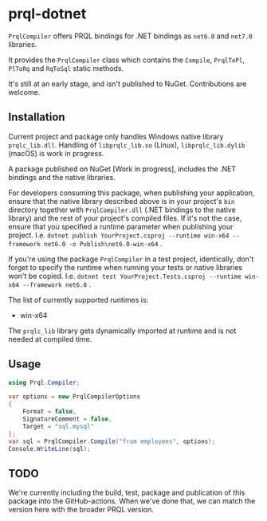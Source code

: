 # prql-dotnet

`PrqlCompiler` offers PRQL bindings for .NET bindings as `net6.0` and `net7.0`
libraries.

It provides the `PrqlCompiler` class which contains the `Compile`, `PrqlToPl`,
`PlToRq` and `RqToSql` static methods.

It's still at an early stage, and isn't published to NuGet. Contributions are
welcome.

## Installation

Current project and package only handles Windows native library
`prqlc_lib.dll`. Handling of `libprqlc_lib.so` (Linux), `libprqlc_lib.dylib`
(macOS) is work in progress.

A package published on NuGet [Work in progress], includes the .NET bindings
and the native libraries.

For developers consuming this package, when publishing your application,
ensure that the native library described above is in your project's `bin`
directory together with `PrqlCompiler.dll` (.NET bindings to the native library)
and the rest of your project's compiled files. If it's not the case, ensure
that you specified a runtime parameter when publishing your project. I.e.
`dotnet publish YourProject.csproj --runtime win-x64 --framework net6.0 -o Publish\net6.0-win-x64`
.

If you're using the package `PrqlCompiler` in a test project, identically, don't
forget to specify the runtime when running your tests or native libraries
won't be copied. I.e.
`dotnet test YourProject.Tests.csproj --runtime win-x64 --framework net6.0` .

The list of currently supported runtimes is:

-   win-x64

The `prqlc_lib` library gets dynamically imported at runtime and is not needed at
compiled time.

## Usage

```csharp
using Prql.Compiler;

var options = new PrqlCompilerOptions
{
    Format = false,
    SignatureComment = false,
    Target = "sql.mysql"
};
var sql = PrqlCompiler.Compile("from employees", options);
Console.WriteLine(sql);
```

## TODO

We're currently including the build, test, package and publication of this
package into the GitHub-actions. When we've done that, we can match the
version here with the broader PRQL version.
